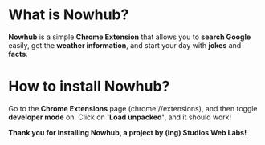 # What is Nowhub?
**Nowhub** is a simple **Chrome Extension** that allows you to **search Google** easily, get the **weather information**, and start your day with **jokes** and **facts**.
# How to install Nowhub?
Go to the **Chrome Extensions** page (chrome://extensions), and then toggle **developer mode** on. Click on **'Load unpacked'**, and it should work!

**Thank you for installing Nowhub, a project by (ing) Studios Web Labs!**
